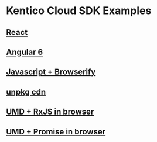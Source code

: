 # Kentico Cloud SDK Examples

## [React](https://github.com/Kentico/cloud-sample-app-react)

## [Angular 6](https://github.com/Enngage/KenticoCloudSampleAngularApp)

## [Javascript + Browserify](https://github.com/Enngage/KenticoCloudSampleJavascriptApp)

## [unpkg cdn](https://github.com/Enngage/kentico-cloud-js/blob/master/packages/delivery/demo/unpgk/index.html)

## [UMD + RxJS in browser](https://github.com/Enngage/kentico-cloud-js/blob/master/packages/delivery/demo/umd-rxjs/index.html)

## [UMD + Promise in browser](https://github.com/Enngage/kentico-cloud-js/tree/master/packages/delivery/demo/umd-promise)
